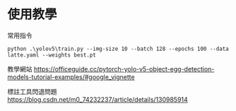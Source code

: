 # 使用教學

常用指令
```
python .\yolov5\train.py --img-size 10 --batch 128 --epochs 100 --data latte.yaml --weights best.pt
```

教學網站
https://officeguide.cc/pytorch-yolo-v5-object-egg-detection-models-tutorial-examples/#google_vignette

標註工具閃退問題
https://blog.csdn.net/m0_74232237/article/details/130985914